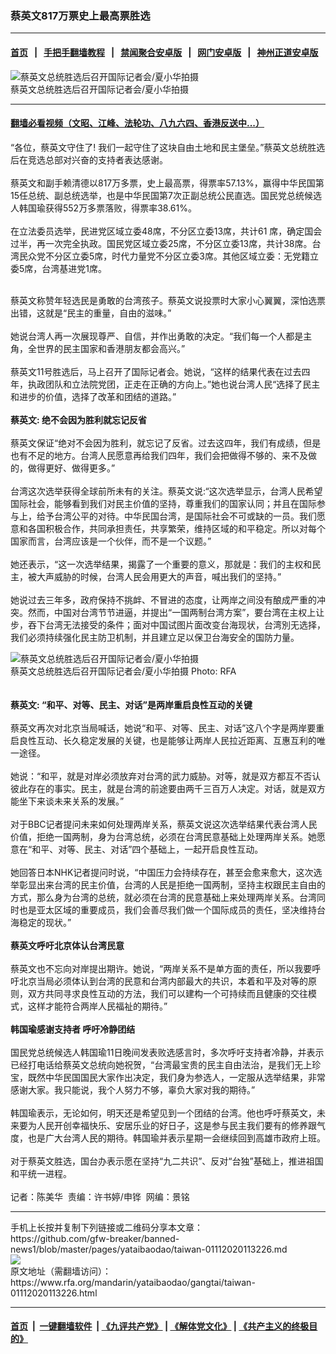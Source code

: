 ### 蔡英文817万票史上最高票胜选    
------------------------

#### [首页](https://github.com/gfw-breaker/banned-news1/blob/master/README.md) &nbsp;&nbsp;|&nbsp;&nbsp; [手把手翻墙教程](https://github.com/gfw-breaker/guides/wiki) &nbsp;&nbsp;|&nbsp;&nbsp; [禁闻聚合安卓版](https://github.com/gfw-breaker/bn-android) &nbsp;&nbsp;|&nbsp;&nbsp; [网门安卓版](https://github.com/oGate2/oGate) &nbsp;&nbsp;|&nbsp;&nbsp; [神州正道安卓版](https://github.com/SzzdOgate/update) 



<div id="headerimg">
 <img alt="蔡英文总统胜选后召开国际记者会/夏小华拍摄  " src="https://www.rfa.org/mandarin/yataibaodao/gangtai/taiwan-01112020113226.html/image001.jpg/@@images/22522f0e-e55a-413d-af22-7da15d5c188a.jpeg" title="蔡英文总统胜选后召开国际记者会/夏小华拍摄  "/>
 <div id="headerimgcontents">
  <div id="headerimgcaption">
   <span>
    蔡英文总统胜选后召开国际记者会/夏小华拍摄
   </span>
   <!-- zoomattribute -->
  </div>
  <!-- headerimgcaption -->
 </div>
 <!-- headerimagecontents -->
</div>

<hr/>


#### [翻墙必看视频（文昭、江峰、法轮功、八九六四、香港反送中...）](http://167.172.214.107/home.html)

<div id="storytext">
 <div>
  <div class="slot_header">
  </div>
 </div>
 <p>
  “各位，蔡英文守住了! 我们一起守住了这块自由土地和民主堡垒。”蔡英文总统胜选后在竞选总部对兴奋的支持者表达感谢。
  <br/>
  <br/>
  蔡英文和副手赖清德以817万多票，史上最高票，得票率57.13%，赢得中华民国第15任总统、副总统选举，也是中华民国第7次正副总统公民直选。国民党总统候选人韩国瑜获得552万多票落败，得票率38.61%。
  <br/>
  <br/>
  在立法委员选举，民进党区域立委48席，不分区立委13席，共计61 席，确定国会过半，再一次完全执政。国民党区域立委25席，不分区立委13席，共计38席。台湾民众党不分区立委5席，时代力量党不分区立委3席。其他区域立委：无党籍立委5席，台湾基进党1席。
 </p>
 <p>
 </p>
 <p>
 </p>
 <p>
  <br/>
  蔡英文称赞年轻选民是勇敢的台湾孩子。蔡英文说投票时大家小心翼翼，深怕选票出错，这就是“民主的重量，自由的滋味。”
  <br/>
  <br/>
  她说台湾人再一次展现尊严、自信，并作出勇敢的决定。“我们每一个人都是主角，全世界的民主国家和香港朋友都会高兴。”
  <br/>
  <br/>
  蔡英文11号胜选后，马上召开了国际记者会。她说，“这样的结果代表在过去四年，执政团队和立法院党团，正走在正确的方向上。”她也说台湾人民“选择了民主和进步的价值，选择了改革和团结的道路。”
  <br/>
  <br/>
  <strong>
   蔡英文: 绝不会因为胜利就忘记反省
  </strong>
  <br/>
  <br/>
  蔡英文保证“绝对不会因为胜利，就忘记了反省。过去这四年，我们有成绩，但是也有不足的地方。台湾人民愿意再给我们四年，我们会把做得不够的、来不及做的，做得更好、做得更多。”
  <br/>
  <br/>
  台湾这次选举获得全球前所未有的关注。蔡英文说:“这次选举显示，台湾人民希望国际社会，能够看到我们对民主价值的坚持，尊重我们的国家认同；并且在国际参与上，给予台湾公平的对待。中华民国台湾，是国际社会不可或缺的一员。我们愿意和各国积极合作，共同承担责任，共享繁荣，维持区域的和平稳定。所以对每个国家而言，台湾应该是一个伙伴，而不是一个议题。”
  <br/>
  <br/>
  她还表示，“这一次选举结果，揭露了一个重要的意义，那就是：我们的主权和民主，被大声威胁的时候，台湾人民会用更大的声音，喊出我们的坚持。”
  <br/>
  <br/>
  她说过去三年多，政府保持不挑衅、不冒进的态度，让两岸之间没有酿成严重的冲突。然而，中国对台湾节节进逼，并提出“一国两制台湾方案”，要台湾在主权上让步，吞下台湾无法接受的条件；面对中国试图片面改变台海现状，台湾別无选择，我们必须持续强化民主防卫机制，并且建立足以保卫台海安全的国防力量。
 </p>
 <p>
 </p>
 <p>
  <div class="image-inline captioned" style="width:640px;">
   <div style="width:640px;">
    <img alt="蔡英文总统胜选后召开国际记者会/夏小华拍摄  " src="https://www.rfa.org/mandarin/yataibaodao/gangtai/taiwan-01112020113226.html/image002.jpg" title="蔡英文总统胜选后召开国际记者会/夏小华拍摄  "/>
   </div>
   <div class="image-caption">
    <span style="width:640px;">
     蔡英文总统胜选后召开国际记者会/夏小华拍摄
    </span>
    <span class="copyright">
     Photo: RFA
    </span>
   </div>
  </div>
  <br/>
  <br/>
  <strong>
   蔡英文: “和平、对等、民主、对话”是两岸重启良性互动的关键
  </strong>
  <br/>
  <br/>
  蔡英文再次对北京当局喊话，她说“和平、对等、民主、对话”这八个字是两岸要重启良性互动、长久稳定发展的关键，也是能够让两岸人民拉近距离、互惠互利的唯一途径。
  <br/>
  <br/>
  她说：“和平，就是对岸必须放弃对台湾的武力威胁。对等，就是双方都互不否认彼此存在的事实。民主，就是台湾的前途要由两千三百万人决定。对话，就是双方能坐下来谈未来关系的发展。”
  <br/>
  <br/>
  对于BBC记者提问未来如何处理两岸关系，蔡英文说这次选举结果代表台湾人民价值，拒绝一国两制，身为台湾总统，必须在台湾民意基础上处理两岸关系。她愿意在“和平、对等、民主、对话”四个基础上，一起开启良性互动。
  <br/>
  <br/>
  她回答日本NHK记者提问时说，“中国压力会持续存在，甚至会愈来愈大，这次选举彰显出来台湾的民主价值，台湾的人民是拒绝一国两制，坚持主权跟民主自由的方式，那么身为台湾的总统，就必须在台湾的民意基础上来处理两岸关系。台湾同时也是亚太区域的重要成员，我们会善尽我们做一个国际成员的责任，坚决维持台海稳定的现状。”
  <br/>
  <br/>
  <strong>
   蔡英文呼吁北京体认台湾民意
  </strong>
  <br/>
  <br/>
  蔡英文也不忘向对岸提出期许。她说，“两岸关系不是单方面的责任，所以我要呼吁北京当局必须体认到台湾的民意和台湾内部最大的共识，本着和平及对等的原则，双方共同寻求良性互动的方法，我们可以建构一个可持续而且健康的交往模式，这样才能符合两岸人民福祉的期待。”
  <br/>
  <br/>
  <strong>
   韩国瑜感谢支持者 呼吁冷静团结
  </strong>
  <br/>
  <br/>
  国民党总统候选人韩国瑜11日晚间发表败选感言时，多次呼吁支持者冷静，并表示已经打电话给蔡英文总统向她祝贺，“台湾最宝贵的民主自由法治，是我们无上珍宝，既然中华民国国民大家作出决定，我们身为参选人，一定服从选举结果，非常感谢大家。我只能说，我个人努力不够，辜负大家对我的期待。”
  <br/>
  <br/>
  韩国瑜表示，无论如何，明天还是希望见到一个团结的台湾。他也呼吁蔡英文，未来要为人民开创幸福快乐、安居乐业的好日子，这是参与民主我们要有的修养跟气度，也是广大台湾人民的期待。韩国瑜并表示星期一会继续回到高雄市政府上班。
  <br/>
  <br/>
  对于蔡英文胜选，国台办表示愿在坚持“九二共识”、反对“台独”基础上，推进祖国和平统一进程。
  <br/>
  <br/>
  记者：陈美华  责编：许书婷/申铧  网编：景铭
  <br/>
 </p>
</div>

<hr/>
手机上长按并复制下列链接或二维码分享本文章：<br/>
https://github.com/gfw-breaker/banned-news1/blob/master/pages/yataibaodao/taiwan-01112020113226.md <br/>
<a href='https://github.com/gfw-breaker/banned-news1/blob/master/pages/yataibaodao/taiwan-01112020113226.md'><img src='https://github.com/gfw-breaker/banned-news1/blob/master/pages/yataibaodao/taiwan-01112020113226.md.png'/></a> <br/>
原文地址（需翻墙访问）：https://www.rfa.org/mandarin/yataibaodao/gangtai/taiwan-01112020113226.html


------------------------
#### [首页](https://github.com/gfw-breaker/banned-news1/blob/master/README.md) &nbsp;|&nbsp; [一键翻墙软件](https://github.com/gfw-breaker/nogfw/blob/master/README.md) &nbsp;| [《九评共产党》](https://github.com/gfw-breaker/9ping.md/blob/master/README.md#九评之一评共产党是什么) | [《解体党文化》](https://github.com/gfw-breaker/jtdwh.md/blob/master/README.md) | [《共产主义的终极目的》](https://github.com/gfw-breaker/gczydzjmd.md/blob/master/README.md)


<img src='http://gfw-breaker.win/banned-news/pages/yataibaodao/taiwan-01112020113226.md' width='0px' height='0px'/>